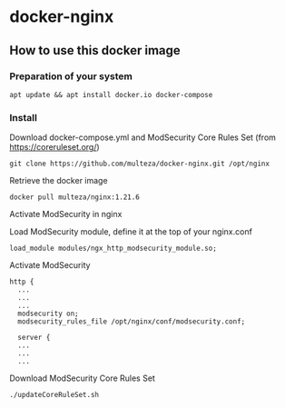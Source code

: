 # docker-nginx

## How to use this docker image

### Preparation of your system 

    apt update && apt install docker.io docker-compose
    
### Install

Download docker-compose.yml and ModSecurity Core Rules Set (from https://coreruleset.org/)

    git clone https://github.com/multeza/docker-nginx.git /opt/nginx
  
Retrieve the docker image

    docker pull multeza/nginx:1.21.6
    
Activate ModSecurity in nginx

Load ModSecurity module, define it at the top of your nginx.conf

    load_module modules/ngx_http_modsecurity_module.so;

Activate ModSecurity

    http {
      ...
      ...
      ...
      modsecurity on;
      modsecurity_rules_file /opt/nginx/conf/modsecurity.conf;
      
      server {
      ...
      ...
      ...

  Download ModSecurity Core Rules Set
  
    ./updateCoreRuleSet.sh
